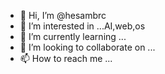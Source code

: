 - 👋 Hi, I’m @hesambrc
- 👀 I’m interested in ...AI,web,os
- 🌱 I’m currently learning ...
- 💞️ I’m looking to collaborate on ...
- 📫 How to reach me ...

<!---
hesambrc/hesambrc is a ✨ special ✨ repository because its `README.md` (this file) appears on your GitHub profile.
You can click the Preview link to take a look at your changes.
--->

